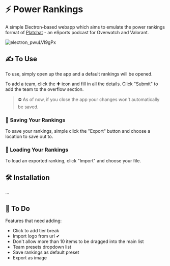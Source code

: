 # ⚡️ Power Rankings
A simple Electron-based webapp which aims to emulate the power rankings format of [Platchat](https://www.youtube.com/c/PlatChatVALORANT) - an eSports podcast for Overwatch and Valorant.

![electron_pwuLVl9gPx](https://user-images.githubusercontent.com/81576910/167455982-8d2a87db-dade-4b04-87c9-f92df3b609fe.gif)

## ✍️ To Use
To use, simply open up the app and a default rankings will be opened.

To add a team, click the ✚ icon and fill in all the details. Click "Submit" to add the team to the overflow section.

> ⛔️ As of now, if you close the app your changes won't automatically be saved.

### 💾 Saving Your Rankings
To save your rankings, simple click the "Export" button and choose a location to save out to.

### 📂 Loading Your Rankings
To load an exported ranking, click "Import" and choose your file.

## 🛠 Installation
...

## 📝 To Do
Features that need adding:
- Click to add tier break
- Import logo from url ✔
- Don't allow more than 10 items to be dragged into the main list
- Team presets dropdown list
- Save rankings as default preset
- Export as image
